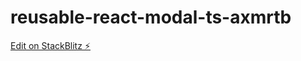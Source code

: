 # reusable-react-modal-ts-axmrtb

[Edit on StackBlitz ⚡️](https://stackblitz.com/edit/reusable-react-modal-ts-axmrtb)